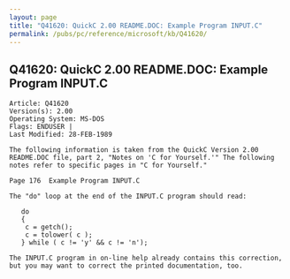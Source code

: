 ```yaml
---
layout: page
title: "Q41620: QuickC 2.00 README.DOC: Example Program INPUT.C"
permalink: /pubs/pc/reference/microsoft/kb/Q41620/
---
```


## Q41620: QuickC 2.00 README.DOC: Example Program INPUT.C

	Article: Q41620
	Version(s): 2.00
	Operating System: MS-DOS
	Flags: ENDUSER |
	Last Modified: 28-FEB-1989
	
	The following information is taken from the QuickC Version 2.00
	README.DOC file, part 2, "Notes on 'C for Yourself.'" The following
	notes refer to specific pages in "C for Yourself."
	
	Page 176  Example Program INPUT.C
	
	The "do" loop at the end of the INPUT.C program should read:
	
	   do
	   {
	    c = getch();
	    c = tolower( c );
	   } while ( c != 'y' && c != 'n');
	
	The INPUT.C program in on-line help already contains this correction,
	but you may want to correct the printed documentation, too.
